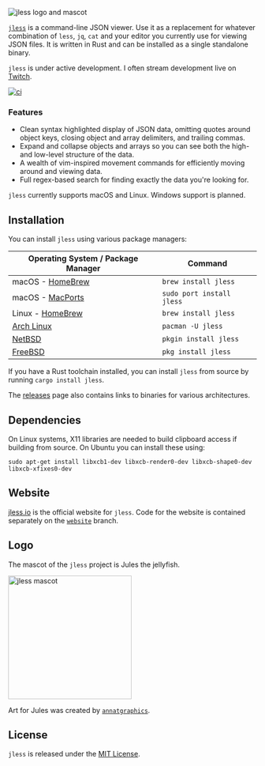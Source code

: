 ![jless logo and mascot](https://raw.githubusercontent.com/PaulJuliusMartinez/jless/master/logo/text-logo-with-mascot.svg)

[`jless`](https://jless.io) is a command-line JSON viewer. Use it as a
replacement for whatever combination of `less`, `jq`, `cat` and your
editor you currently use for viewing JSON files. It is written in Rust
and can be installed as a single standalone binary.

`jless` is under active development. I often stream development live on
[Twitch](https://twitch.tv/CodeIsTheEnd).

[![ci](https://github.com/PaulJuliusMartinez/jless/actions/workflows/ci.yml/badge.svg?branch=master&event=push)](https://github.com/PaulJuliusMartinez/jless/actions/workflows/ci.yml)

### Features

- Clean syntax highlighted display of JSON data, omitting quotes around
  object keys, closing object and array delimiters, and trailing commas.
- Expand and collapse objects and arrays so you can see both the high-
  and low-level structure of the data.
- A wealth of vim-inspired movement commands for efficiently moving
  around and viewing data.
- Full regex-based search for finding exactly the data you're looking
  for.

`jless` currently supports macOS and Linux. Windows support is planned.

## Installation

You can install `jless` using various package managers:

| Operating System / Package Manager | Command |
| ---------------------------------- | ------- |
| macOS - [HomeBrew](https://formulae.brew.sh/formula/jless) | `brew install jless`      |
| macOS - [MacPorts](https://ports.macports.org/port/jless/) | `sudo port install jless` |
| Linux - [HomeBrew](https://formulae.brew.sh/formula/jless) | `brew install jless`      |
| [Arch Linux](https://archlinux.org/packages/community/x86_64/jless/)     | `pacman -U jless`         |
| [NetBSD](https://pkgsrc.se/textproc/jless/)                | `pkgin install jless`     |
| [FreeBSD](https://freshports.org/textproc/jless/)          | `pkg install jless`       |

If you have a Rust toolchain installed, you can install `jless` from
source by running `cargo install jless`.

The [releases](https://github.com/PaulJuliusMartinez/jless/releases)
page also contains links to binaries for various architectures.

## Dependencies

On Linux systems, X11 libraries are needed to build clipboard access if
building from source. On Ubuntu you can install these using:

```
sudo apt-get install libxcb1-dev libxcb-render0-dev libxcb-shape0-dev libxcb-xfixes0-dev
```

## Website

[jless.io](https://jless.io) is the official website for `jless`. Code
for the website is contained separately on the
[`website`](https://github.com/PaulJuliusMartinez/jless/tree/website) branch.

## Logo

The mascot of the `jless` project is Jules the jellyfish.

<img style="width: 250px;" alt="jless mascot" src="https://raw.githubusercontent.com/PaulJuliusMartinez/jless/master/logo/mascot.svg">

Art for Jules was created by
[`annatgraphics`](https://www.fiverr.com/annatgraphics).

## License

`jless` is released under the [MIT License](https://github.com/PaulJuliusMartinez/jless/blob/master/LICENSE).
